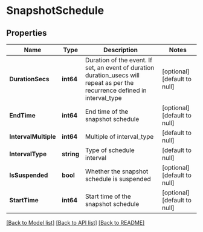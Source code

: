 # SnapshotSchedule

## Properties
Name | Type | Description | Notes
------------ | ------------- | ------------- | -------------
**DurationSecs** | **int64** | Duration of the event. If set, an event of duration duration_usecs will repeat as per the recurrence defined in interval_type  | [optional] [default to null]
**EndTime** | **int64** | End time of the snapshot schedule | [optional] [default to null]
**IntervalMultiple** | **int64** | Multiple of interval_type | [default to null]
**IntervalType** | **string** | Type of schedule interval | [default to null]
**IsSuspended** | **bool** | Whether the snapshot schedule is suspended | [optional] [default to null]
**StartTime** | **int64** | Start time of the snapshot schedule | [optional] [default to null]

[[Back to Model list]](../README.md#documentation-for-models) [[Back to API list]](../README.md#documentation-for-api-endpoints) [[Back to README]](../README.md)
